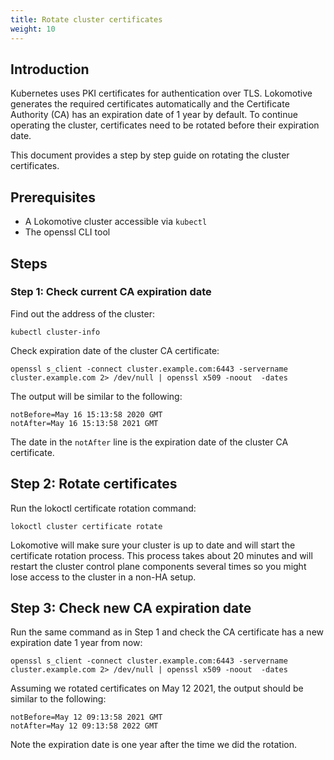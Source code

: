 ```yaml
---
title: Rotate cluster certificates
weight: 10
---
```


## Introduction

Kubernetes uses PKI certificates for authentication over TLS.
Lokomotive generates the required certificates automatically and the Certificate Authority (CA) has an expiration date of 1 year by default.
To continue operating the cluster, certificates need to be rotated before their expiration date.

This document provides a step by step guide on rotating the cluster certificates.

## Prerequisites

* A Lokomotive cluster accessible via `kubectl`
* The openssl CLI tool

## Steps

### Step 1: Check current CA expiration date

Find out the address of the cluster:

```
kubectl cluster-info
```

Check expiration date of the cluster CA certificate:

```
openssl s_client -connect cluster.example.com:6443 -servername cluster.example.com 2> /dev/null | openssl x509 -noout  -dates
```

The output will be similar to the following:

```
notBefore=May 16 15:13:58 2020 GMT
notAfter=May 16 15:13:58 2021 GMT
```

The date in the `notAfter` line is the expiration date of the cluster CA certificate.

## Step 2: Rotate certificates

Run the lokoctl certificate rotation command:

```
lokoctl cluster certificate rotate
```

Lokomotive will make sure your cluster is up to date and will start the certificate rotation process.
This process takes about 20 minutes and will restart the cluster control plane
components several times so you might lose access to the cluster in a non-HA setup.

## Step 3: Check new CA expiration date

Run the same command as in Step 1 and check the CA certificate has a new expiration date 1 year from now:

```
openssl s_client -connect cluster.example.com:6443 -servername cluster.example.com 2> /dev/null | openssl x509 -noout  -dates
```

Assuming we rotated certificates on May 12 2021, the output should be similar
to the following:

```
notBefore=May 12 09:13:58 2021 GMT
notAfter=May 12 09:13:58 2022 GMT
```

Note the expiration date is one year after the time we did the rotation.
